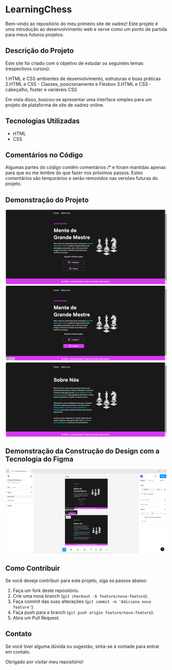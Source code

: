 # LearningChess

Bem-vindo ao repositório do meu primeiro site de xadrez! Este projeto é uma introdução ao desenvolvimento web e serve como um ponto de partida para meus futuros projetos.

## Descrição do Projeto

Este site foi criado com o objetivo de estudar os seguintes temas (respectivos cursos):

1.HTML e CSS ambientes de desenvolvimento, estruturas e boas práticas
2.HTML e CSS - Classes, posicionamento e Flexbox
3.HTML e CSS  - cabeçalho, footer e variáveis CSS

Em vista disso, buscou-se apresentar uma interface simples para um projeto de plataforma de site de xadrez online. 

## Tecnologias Utilizadas

- HTML
- CSS

## Comentários no Código

Algumas partes do código contêm comentários /* e foram mantidas apenas para que eu me lembre do que fazer nos próximos passos. Estes comentários são temporários e serão removidos nas versões futuras do projeto.

## Demonstração do Projeto

![Demonstração da Página Inicial](assets/images/demo/index_demo.png)
![Demonstração da Página Inicial](assets/images/demo/index_hover_demo.png)
![Demonstração da Página Sobre](assets/images/demo/about_demo.png)

## Demonstração da Construção do Design com a Tecnologia do Figma

![Demonstração do Projeto no Figma](assets/images/demo/learningchess_figma_demo.png)

## Como Contribuir

Se você deseja contribuir para este projeto, siga os passos abaixo:

1. Faça um fork deste repositório.
2. Crie uma nova branch (`git checkout -b feature/nova-feature`).
3. Faça commit das suas alterações (`git commit -m 'Adiciona nova feature'`).
4. Faça push para a branch (`git push origin feature/nova-feature`).
5. Abra um Pull Request.

## Contato

Se você tiver alguma dúvida ou sugestão, sinta-se à vontade para entrar em contato.

Obrigado por visitar meu repositório!


